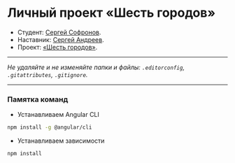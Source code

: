 # Личный проект «Шесть городов»

* Студент: [Сергей Софронов](https://htmlacademy.ru/profile/id1876915).
* Наставник: [Сергей Андреев](https://htmlacademy.ru/profile/id812127).
* Проект: [«Шесть городов»](https://github.com/SergeySofronov/1876915-six-cities-angular/).

---

_Не удаляйте и не изменяйте папки и файлы:_
_`.editorconfig`, `.gitattributes`, `.gitignore`._

---

### Памятка команд

- Устанавливаем Angular CLI

```bash
npm install -g @angular/cli
```
- Устанавливаем зависимости

```bash
npm install
```